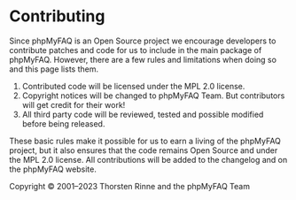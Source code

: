 # Contributing

Since phpMyFAQ is an Open Source project we encourage developers to contribute patches and code for us to include in the
main package of phpMyFAQ. However, there are a few rules and limitations when doing so and this page lists them.

1. Contributed code will be licensed under the MPL 2.0 license.
2. Copyright notices will be changed to phpMyFAQ Team. But contributors will get credit for their work!
3. All third party code will be reviewed, tested and possible modified before being released.

These basic rules make it possible for us to earn a living of the phpMyFAQ project, but it also ensures that the code
remains Open Source and under the MPL 2.0 license. All contributions will be added to the changelog and on the phpMyFAQ
website.

Copyright © 2001–2023 Thorsten Rinne and the phpMyFAQ Team
